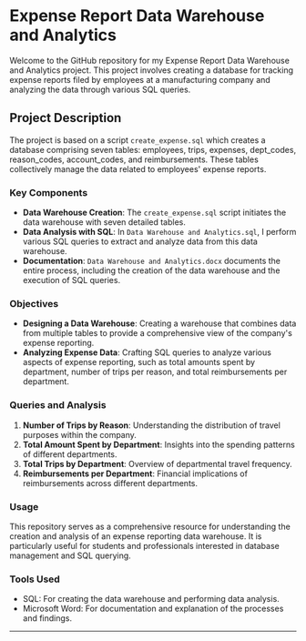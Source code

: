 # Expense Report Data Warehouse and Analytics

Welcome to the GitHub repository for my Expense Report Data Warehouse and Analytics project. This project involves creating a database for tracking expense reports filed by employees at a manufacturing company and analyzing the data through various SQL queries.

## Project Description

The project is based on a script `create_expense.sql` which creates a database comprising seven tables: employees, trips, expenses, dept_codes, reason_codes, account_codes, and reimbursements. These tables collectively manage the data related to employees' expense reports.

### Key Components

- **Data Warehouse Creation**: The `create_expense.sql` script initiates the data warehouse with seven detailed tables.
- **Data Analysis with SQL**: In  `Data Warehouse and Analytics.sql`, I perform various SQL queries to extract and analyze data from this data warehouse.
- **Documentation**: `Data Warehouse and Analytics.docx` documents the entire process, including the creation of the data warehouse and the execution of SQL queries.

### Objectives

- **Designing a Data Warehouse**: Creating a warehouse that combines data from multiple tables to provide a comprehensive view of the company's expense reporting.
- **Analyzing Expense Data**: Crafting SQL queries to analyze various aspects of expense reporting, such as total amounts spent by department, number of trips per reason, and total reimbursements per department.

### Queries and Analysis

1. **Number of Trips by Reason**: Understanding the distribution of travel purposes within the company.
2. **Total Amount Spent by Department**: Insights into the spending patterns of different departments.
3. **Total Trips by Department**: Overview of departmental travel frequency.
4. **Reimbursements per Department**: Financial implications of reimbursements across different departments.

### Usage

This repository serves as a comprehensive resource for understanding the creation and analysis of an expense reporting data warehouse. It is particularly useful for students and professionals interested in database management and SQL querying.

### Tools Used

- SQL: For creating the data warehouse and performing data analysis.
- Microsoft Word: For documentation and explanation of the processes and findings.

---
